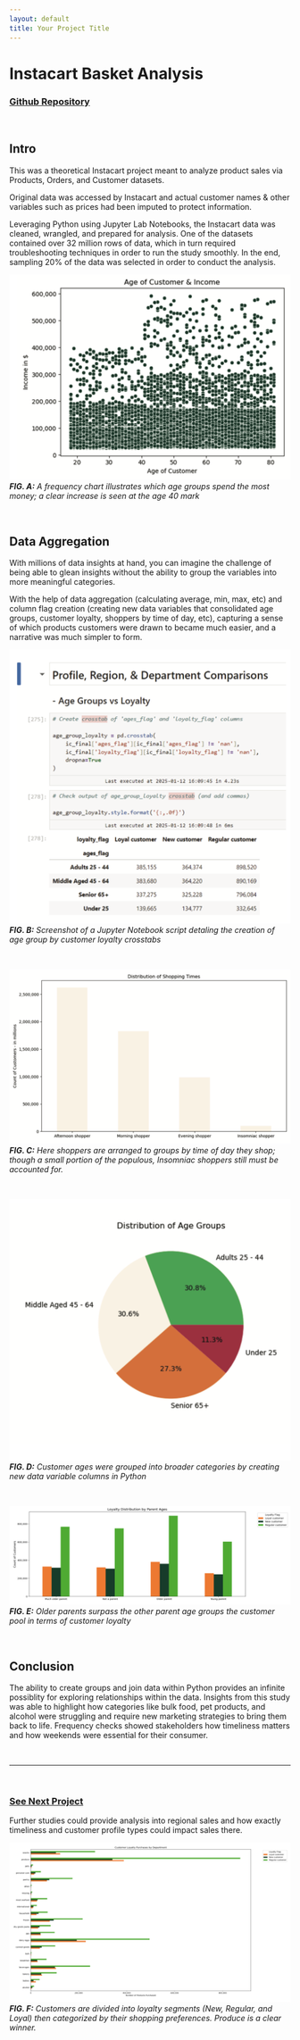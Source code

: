 ```yaml
---
layout: default
title: Your Project Title
---
```

# Instacart Basket Analysis

### [Github Repository](https://github.com/kirstencurrie/cf_instacart)

<br>

## Intro

This was a theoretical Instacart project meant to analyze product sales via Products, Orders, and Customer datasets. 

Original data was accessed by Instacart and actual customer names & other variables such as prices had been imputed to protect information.

Leveraging Python using Jupyter Lab Notebooks, the Instacart data was cleaned, wrangled, and prepared for analysis. One of the datasets contained over 32 million rows of data, which in turn required troubleshooting techniques in order to run the study smoothly. In the end, sampling 20% of the data was selected in order to conduct the analysis.


![Frequency of purchases made by age group](assets/img/ic_age-income.png)
***FIG. A:***  *A frequency chart illustrates which age groups spend the most money; a clear increase is seen at the age 40 mark*

<br>

## Data Aggregation

With millions of data insights at hand, you can imagine the challenge of being able to glean insights without the ability to group the variables into more meaningful categories.

With the help of data aggregation (calculating average, min, max, etc) and column flag creation (creating new data variables that consolidated age groups, customer loyalty, shoppers by time of day, etc), capturing a sense of which products customers were drawn to became much easier, and a narrative was much simpler to form.

![Screenshot of Jupyter notebook showing creation of customer flags](assets/img/ic_customer-flags.png)
***FIG. B:***  *Screenshot of a Jupyter Notebook script detaling the creation of age group by customer loyalty crosstabs*

<br>

![Distribution of shoppers by time of day in custom created customer profile types](assets/img/ic_shopping-times.png)
***FIG. C:***  *Here shoppers are arranged to groups by time of day they shop; though a small portion of the populous, Insomniac shoppers still must be accounted for.*

<br>

![Pie chart of customer age group distrobution](assets/img/ic_age-distro.png)
***FIG. D:***  *Customer ages were grouped into broader categories by creating new data variable columns in Python*

<br>

![Bar char showing breakdown of shoppers by parent age group](assets/img/ic_parent-ages.png)
***FIG. E:***  *Older parents surpass the other parent age groups the customer pool in terms of customer loyalty*

<br>

## Conclusion

The ability to create groups and join data within Python provides an infinite possiblity for exploring relationships within the data. Insights from this study was able to highlight how categories like bulk food, pet products, and alcohol were struggling and require new marketing strategies to bring them back to life. Frequency checks showed stakeholders how timeliness matters and how weekends were essential for their consumer.


<br>

---

<br>

### [See Next Project](project1.md)
Further studies could provide analysis into regional sales and how exactly timeliness and customer profile types could impact sales there.

![Grouped bar chart comparing customer loyalty shopping habits by product type](assets/img/ic_customer-segments.png)
***FIG. F:***  *Customers are divided into loyalty segments (New, Regular, and Loyal) then categorized by their shopping preferences. Produce is a clear winner.*
